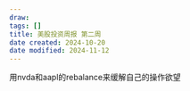 ```yaml
---
draw:
tags: []
title: 美股投资周报 第二周
date created: 2024-10-20
date modified: 2024-11-12
---
```


用nvda和aapl的rebalance来缓解自己的操作欲望
